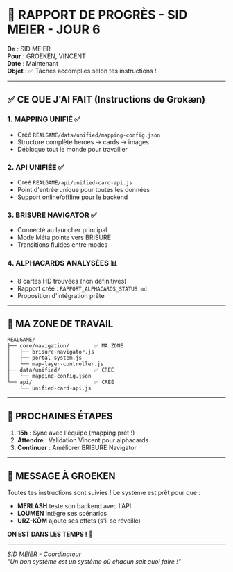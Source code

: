 # 🎯 RAPPORT DE PROGRÈS - SID MEIER - JOUR 6

**De** : SID MEIER  
**Pour** : GROEKEN, VINCENT  
**Date** : Maintenant  
**Objet** : ✅ Tâches accomplies selon tes instructions !

---

## ✅ **CE QUE J'AI FAIT (Instructions de Grokæn)**

### 1. **MAPPING UNIFIÉ** ✅
- Créé `REALGAME/data/unified/mapping-config.json`
- Structure complète heroes → cards → images
- Débloque tout le monde pour travailler

### 2. **API UNIFIÉE** ✅
- Créé `REALGAME/api/unified-card-api.js`
- Point d'entrée unique pour toutes les données
- Support online/offline pour le backend

### 3. **BRISURE NAVIGATOR** ✅
- Connecté au launcher principal
- Mode Méta pointe vers BRISURE
- Transitions fluides entre modes

### 4. **ALPHACARDS ANALYSÉES** 📊
- 8 cartes HD trouvées (non définitives)
- Rapport créé : `RAPPORT_ALPHACARDS_STATUS.md`
- Proposition d'intégration prête

---

## 📁 **MA ZONE DE TRAVAIL**

```
REALGAME/
├── core/navigation/        ✅ MA ZONE
│   ├── brisure-navigator.js
│   ├── portal-system.js
│   └── map-layer-controller.js
├── data/unified/           ✅ CRÉÉ
│   └── mapping-config.json
└── api/                    ✅ CRÉÉ
    └── unified-card-api.js
```

---

## 🎯 **PROCHAINES ÉTAPES**

1. **15h** : Sync avec l'équipe (mapping prêt !)
2. **Attendre** : Validation Vincent pour alphacards
3. **Continuer** : Améliorer BRISURE Navigator

---

## 💬 **MESSAGE À GROEKEN**

Toutes tes instructions sont suivies ! Le système est prêt pour que :
- **MERLASH** teste son backend avec l'API
- **LOUMEN** intègre ses scénarios
- **URZ-KÔM** ajoute ses effets (s'il se réveille)

**ON EST DANS LES TEMPS !** 🚀

---

*SID MEIER - Coordinateur*  
*"Un bon système est un système où chacun sait quoi faire !"*